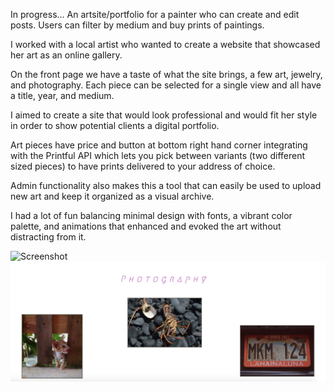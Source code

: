 In progress...
An artsite/portfolio for a painter who can create and edit posts. Users can filter by medium and buy prints of paintings.

I worked with a local artist who wanted to create a website that showcased her art as an online gallery.

On the front page we have a taste of what the site brings, a few art, jewelry, and photography. Each piece can be selected for a single view and all have a title, year, and medium.

I aimed to create a site that would look professional and would fit her style in order to show potential clients a digital portfolio.

Art pieces have price and button at bottom right hand corner integrating with the Printful API which lets you pick between variants (two different sized pieces) to have prints delivered to your address of choice.

Admin functionality also makes this a tool that can easily be used to upload new art and keep it organized as a visual archive.

I had a lot of fun balancing minimal design with fonts, a vibrant color palette, and animations that enhanced and evoked the art without distracting from it.


![Screenshot](mainPage.png)
![Screenshot](filterPage.png)

